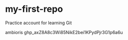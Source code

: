 # my-first-repo
Practice account for learning Git

ambioris 
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
